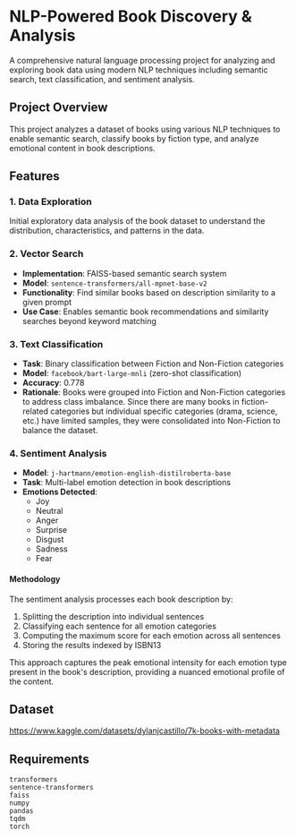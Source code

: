 # NLP-Powered Book Discovery & Analysis

A comprehensive natural language processing project for analyzing and exploring book data using modern NLP techniques including semantic search, text classification, and sentiment analysis.

## Project Overview

This project analyzes a dataset of books using various NLP techniques to enable semantic search, classify books by fiction type, and analyze emotional content in book descriptions.

## Features

### 1. Data Exploration
Initial exploratory data analysis of the book dataset to understand the distribution, characteristics, and patterns in the data.

### 2. Vector Search
- **Implementation**: FAISS-based semantic search system
- **Model**: `sentence-transformers/all-mpnet-base-v2`
- **Functionality**: Find similar books based on description similarity to a given prompt
- **Use Case**: Enables semantic book recommendations and similarity searches beyond keyword matching

### 3. Text Classification
- **Task**: Binary classification between Fiction and Non-Fiction categories
- **Model**: `facebook/bart-large-mnli` (zero-shot classification)
- **Accuracy**: 0.778
- **Rationale**: Books were grouped into Fiction and Non-Fiction categories to address class imbalance. Since there are many books in fiction-related categories but individual specific categories (drama, science, etc.) have limited samples, they were consolidated into Non-Fiction to balance the dataset.

### 4. Sentiment Analysis
- **Model**: `j-hartmann/emotion-english-distilroberta-base`
- **Task**: Multi-label emotion detection in book descriptions
- **Emotions Detected**: 
  - Joy
  - Neutral
  - Anger
  - Surprise
  - Disgust
  - Sadness
  - Fear

#### Methodology
The sentiment analysis processes each book description by:
1. Splitting the description into individual sentences
2. Classifying each sentence for all emotion categories
3. Computing the maximum score for each emotion across all sentences
4. Storing the results indexed by ISBN13

This approach captures the peak emotional intensity for each emotion type present in the book's description, providing a nuanced emotional profile of the content.

## Dataset
https://www.kaggle.com/datasets/dylanjcastillo/7k-books-with-metadata
## Requirements

```
transformers
sentence-transformers
faiss
numpy
pandas
tqdm
torch
```
